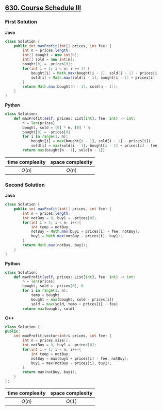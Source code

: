 ## [630. Course Schedule III](https://leetcode.cn/problems/course-schedule-iii/)


### First Solution
**Java**
```java
class Solution {
    public int maxProfit(int[] prices, int fee) {
        int n = prices.length;
        int[] bought = new int[n];
        int[] sold = new int[n];
        bought[0] = -prices[0];
        for(int i = 1; i < n; i += 1) {
            bought[i] = Math.max(bought[i - 1], sold[i - 1] - prices[i]);
            sold[i] = Math.max(sold[i - 1], bought[i - 1] + prices[i] - fee);
        }
        return Math.max(bought[n - 1], sold[n - 1]);
    }
}
```

**Python**
```python
class Solution:
    def maxProfit(self, prices: List[int], fee: int) -> int:
        n = len(prices)
        bought, sold = [0] * n, [0] * n
        bought[0] = -prices[0]
        for i in range(1, n):
            bought[i] = max(bought[i - 1], sold[i - 1] - prices[i])
            sold[i] = max(sold[i - 1], bought[i - 1] + prices[i] - fee)
        return max(bought[n - 1], sold[n - 1])
```


|time complexity|space complexity|
|:-:|:-:|
|$O(n)$|$O(n)$|

### Second Solution
**Java**
``` java
class Solution {
    public int maxProfit(int[] prices, int fee) {
        int n = prices.length;
        int notBuy = 0, buy1 = -prices[0];
        for(int i = 1; i < n; i++){
            int temp = notBuy;
            notBuy = Math.max(buy1 + prices[i] - fee, notBuy); 
            buy1 = Math.max(notBuy - prices[i], buy1);
        }
        return Math.max(notBuy, buy1);
    }
}
```
**Python**
```python
class Solution:
    def maxProfit(self, prices: List[int], fee: int) -> int:
        n = len(prices)
        bought, sold = -prices[0], 0
        for i in range(1, n):
            temp = bought
            bought = max(bought, sold - prices[i])
            sold = max(sold, temp + prices[i] - fee)
        return max(bought, sold)
```
**C++**
```c++
class Solution {
public:
    int maxProfit(vector<int>& prices, int fee) {
        int n = prices.size();
        int notBuy = 0, buy1 = -prices[0];
        for(int i = 1; i < n; i++){
            int temp = notBuy;
            notBuy = max(buy1 + prices[i] - fee, notBuy); 
            buy1 = max(notBuy - prices[i], buy1);
        }
        return max(notBuy, buy1);
    }
};
```

|time complexity|space complexity|
|:-:|:-:|
|$O(n)$|$O(1)$|
